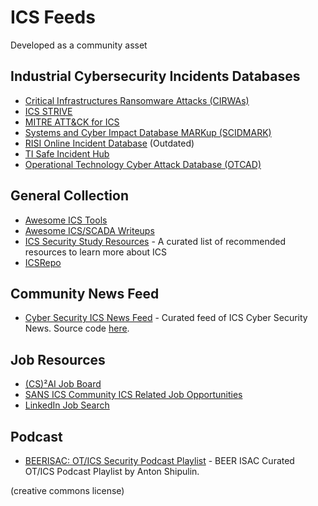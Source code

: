 # ICS Feeds

Developed as a community asset

## Industrial Cybersecurity Incidents Databases
- [Critical Infrastructures Ransomware Attacks (CIRWAs)](https://sites.temple.edu/care/ci-rw-attacks/)
- [ICS STRIVE](https://icsstrive.com) 
- [MITRE ATT&CK for ICS](https://collaborate.mitre.org/attackics/index.php/Groups)
- [Systems and Cyber Impact Database MARKup (SCIDMARK)](http://scidmark.com/)
- [RISI Online Incident Database](https://www.risidata.com) (Outdated)
- [TI Safe Incident Hub](https://hub.tisafe.com/)
- [Operational Technology Cyber Attack Database (OTCAD)](https://github.com/SecuraBV/OTCAD)

## General Collection

- [Awesome ICS Tools](https://github.com/hslatman/awesome-industrial-control-system-security)
- [Awesome ICS/SCADA Writeups](https://github.com/neutrinoguy/awesome-ics-writeups)
- [ICS Security Study Resources](https://github.com/Ka0sKl0wN/ICS-Security-Study-Resources) - A curated list of recommended resources to learn more about ICS
- [ICSRepo](https://github.com/MDudek-ICS)

## Community News Feed

- [Cyber Security ICS News Feed](https://cyberics.github.io/News/news.html) - Curated feed of ICS Cyber Security News. Source code [here](https://github.com/CyberICS/CyberICS.github.io).

## Job Resources

- [(CS)²AI Job Board](https://www.cs2ai.org/jobs)
- [SANS ICS Community ICS Related Job Opportunities](https://ics-community.sans.org/category/ics-related-job-opportunities)
- [LinkedIn Job Search](https://www.linkedin.com/jobs/search/?geoId=92000000&keywords=Industrial%20ICS%20OT%20Security&location=Worldwide&refresh=true)

## Podcast

- [BEERISAC: OT/ICS Security Podcast Playlist](https://www.listennotes.com/listen/beerisac-otics-security-podcast-playlist-j-G0QwC8Zsu/) - BEER ISAC Curated OT/ICS Podcast Playlist by Anton Shipulin.

(creative commons license)
